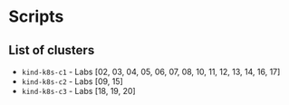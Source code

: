 # Scripts

## List of clusters

- `kind-k8s-c1` - Labs [02, 03, 04, 05, 06, 07, 08, 10, 11, 12, 13, 14, 16, 17]
- `kind-k8s-c2` - Labs [09, 15]
- `kind-k8s-c3` - Labs [18, 19, 20]

